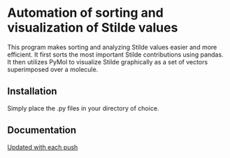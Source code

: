 # Automation of sorting and visualization of Stilde values

This program makes sorting and analyzing Stilde values easier and more efficient. It first sorts
the most important Stilde contributions using pandas.
It then utilizes PyMol to visualize Stilde graphically as a set of vectors superimposed over a molecule.

## Installation
Simply place the .py files in your directory of choice.

## Documentation
[Updated with each push](https://caricato-ku.github.io/Stilde-Interpretation-and-Visualization/)
